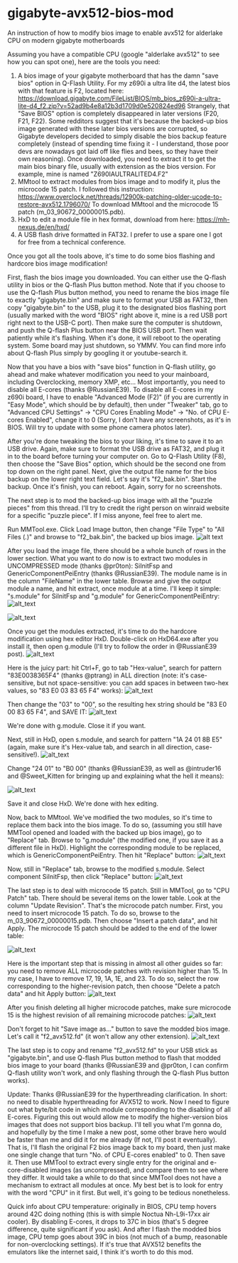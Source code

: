 # gigabyte-avx512-bios-mod
An instruction of how to modify bios image to enable avx512 for alderlake CPU on modern gigabyte motherboards

Assuming you have a compatible CPU (google "alderlake avx512" to see how you can spot one), here are the tools you need:
1. A bios image of your gigabyte motherboard that has the damn "save bios" option in Q-Flash Utility. For my z690i a ultra lite d4, the latest bios with that feature is F2, located here: https://download.gigabyte.com/FileList/BIOS/mb_bios_z690i-a-ultra-lite-d4_f2.zip?v=52ad9b4e8a12b3d1709d0e520824ed96
Strangely, that "Save BIOS" option is completely disappeared in later versions (F20, F21, F22). Some redditors suggest that it's because the backed-up bios image generated with these later bios versions are corrupted, so Gigabyte developers decided to simply disable the bios backup feature completely (instead of spending time fixing it - I understand, those poor devs are nowadays got laid off like flies and bees, so they have their own reasoning). Once downloaded, you need to extract it to get the main bios binary file, usually with extension as the bios version. For example, mine is named "Z690IAULTRALITED4.F2"
2. MMtool to extract modules from bios image and to modify it, plus the microcode 15 patch. I followed this instruction: https://www.overclock.net/threads/12900k-patching-older-ucode-to-restore-avx512.1796070/
To download MMtool and the microcode 15 patch (m_03_90672_00000015.pdb).
3. HxD to edit a module file in hex format, download from here: https://mh-nexus.de/en/hxd/
4. A USB flash drive formatted in FAT32. I prefer to use a spare one I got for free from a technical conference.

Once you got all the tools above, it's time to do some bios flashing and hardcore bios image modification!

First, flash the bios image you downloaded. You can either use the Q-flash utility in bios or the Q-flash Plus button method. Note that if you choose to use the Q-flash Plus button method, you need to rename the bios image file to exactly "gigabyte.bin" and make sure to format your USB as FAT32, then copy "gigabyte.bin" to the USB, plug it to the designated bios flashing port (usually marked with the word "BIOS" right above it, mine is a red USB port right next to the USB-C port). Then make sure the computer is shutdown, and push the Q-flash Plus button near the BIOS USB port. Then wait patiently while it's flashing. When it's done, it will reboot to the operating system. Some board may just shutdown, so YMMV. You can find more info about Q-flash Plus simply by googling it or youtube-search it.

Now that you have a bios with "save bios" function in Q-flash utility, go ahead and make whatever modification you need to your mainboard, including Overclocking, memory XMP, etc... Most importantly, you need to disable all E-cores (thanks @RussianE39). To disable all E-cores in my z690i board, I have to enable "Advanced Mode (F2)" (if you are currently in "Easy Mode", which should be by default), then under "Tweaker" tab, go to "Advanced CPU Settings" -> "CPU Cores Enabling Mode" -> "No. of CPU E-cores Enabled", change it to 0 (Sorry, I don't have any screenshots, as it's in BIOS. Will try to update with some phone camera photos later).

After you're done tweaking the bios to your liking, it's time to save it to an USB drive. Again, make sure to format the USB drive as FAT32, and plug it in to the board before turning your computer on. Go to Q-Flash Utility (F8), then choose the "Save Bios" option, which should be the second one from top down on the right panel. Next, give the output file name for the bios backup on the lower right text field. Let's say it's "f2_bak.bin". Start the backup. Once it's finish, you can reboot. Again, sorry for no screenshots.

The next step is to mod the backed-up bios image with all the "puzzle pieces" from this thread. I'll try to credit the right person on winraid website for a specific "puzzle piece". If I miss anyone, feel free to alert me.

Run MMTool.exe. Click Load Image button, then change "File Type" to "All Files (*.*)" and browse to "f2_bak.bin", the backed up bios image.
![alt text](https://github.com/thanghn90/gigabyte-avx512-bios-mod/blob/main/mmtool_load.PNG)

After you load the image file, there should be a whole bunch of rows in the lower section. What you want to do now is to extract two modules in UNCOMPRESSED mode (thanks @pr0ton): SiInitFsp and GenericComponentPeiEntry (thanks @RussianE39). The module name is in the column "FileName" in the lower table. Browse and give the output module a name, and hit extract, once module at a time. I'll keep it simple: "s.module" for SiInitFsp and "g.module" for GenericComponentPeiEntry:
![alt_text](https://github.com/thanghn90/gigabyte-avx512-bios-mod/blob/main/mmtool_g_module.PNG)

![alt_text](https://github.com/thanghn90/gigabyte-avx512-bios-mod/blob/main/mmtool_s_module.PNG)


Once you get the modules extracted, it's time to do the hardcore modification using hex editor HxD. Double-click on HxD64.exe after you install it, then open g.module (I'll try to follow the order in @RussianE39 post).
![alt_text](https://github.com/thanghn90/gigabyte-avx512-bios-mod/blob/main/hxd_g_module.PNG)

Here is the juicy part: hit Ctrl+F, go to tab "Hex-value", search for pattern "83E0038365F4" (thanks @ptrang) in ALL direction (note: it's case-sensitive, but not space-sensitive: you can add spaces in between two-hex values, so "83 E0 03 83 65 F4" works):
![alt_text](https://github.com/thanghn90/gigabyte-avx512-bios-mod/blob/main/hxd_g_module_search.PNG)

Then change the "03" to "00", so the resulting hex string should be "83 E0 00 83 65 F4", and SAVE IT:
![alt_text](https://github.com/thanghn90/gigabyte-avx512-bios-mod/blob/main/hxd_g_module_modify.PNG)

We're done with g.module. Close it if you want.

Next, still in HxD, open s.module, and search for pattern "1A 24 01 8B E5" (again, make sure it's Hex-value tab, and search in all direction, case-sensitive!).
![alt_text](https://github.com/thanghn90/gigabyte-avx512-bios-mod/blob/main/hxd_s_module_search.PNG)

Change "24 01" to "B0 00" (thanks @RussianE39, as well as @intruder16 and @Sweet_Kitten for bringing up and explaining what the hell it means):

![alt_text](https://github.com/thanghn90/gigabyte-avx512-bios-mod/blob/main/hxd_s_module_modify.PNG)

Save it and close HxD. We're done with hex editing.


Now, back to MMtool. We've modified the two modules, so it's time to replace them back into the bios image. To do so, (assuming you still have MMTool opened and loaded with the backed up bios image), go to "Replace" tab. Browse to "g.module" (the modified one, if you save it as a different file in HxD). Highlight the corresponding module to be replaced, which is GenericComponentPeiEntry. Then hit "Replace" button:
![alt_text](https://github.com/thanghn90/gigabyte-avx512-bios-mod/blob/main/mmtool_g_module_replace.PNG)

Now, still in "Replace" tab, browse to the modified s.module. Select component SiInitFsp, then click "Replace" button:
![alt_text](https://github.com/thanghn90/gigabyte-avx512-bios-mod/blob/main/mmtool_s_module_replace.PNG)

The last step is to deal with microcode 15 patch. Still in MMTool, go to "CPU Patch" tab. There should be several items on the lower table. Look at the column "Update Revision". That's the microcode patch number. First, you need to insert microcode 15 patch. To do so, browse to the m_03_90672_00000015.pdb. Then choose "Insert a patch data", and hit Apply. The microcode 15 patch should be added to the end of the lower table:

![alt_text](https://github.com/thanghn90/gigabyte-avx512-bios-mod/blob/main/mmtool_insert_microcode_15.PNG)

Here is the important step that is missing in almost all other guides so far: you need to remove ALL microcode patches with revision higher than 15. In my case, I have to remove 17, 19, 1A, 1E, and 23. To do so, select the row corresponding to the higher-revision patch, then choose "Delete a patch data" and hit Apply button:
![alt_text](https://github.com/thanghn90/gigabyte-avx512-bios-mod/blob/main/mmtool_delete_higher_microcode_patches.PNG)

After you finish deleting all higher microcode patches, make sure microcode 15 is the highest revision of all remaining microcode patches:
![alt_text](https://github.com/thanghn90/gigabyte-avx512-bios-mod/blob/main/mmtool_microcode_table_result.PNG)


Don't forget to hit "Save image as..." button to save the modded bios image. Let's call it "f2_avx512.fd" (it won't allow any other extension).
![alt_text](https://github.com/thanghn90/gigabyte-avx512-bios-mod/blob/main/mmtool_save_image_as.PNG)


The last step is to copy and rename "f2_avx512.fd" to your USB stick as "gigabyte.bin", and use Q-flash Plus button method to flash that modded bios image to your board (thanks @RussianE39 and @pr0ton, I can confirm Q-flash utility won't work, and only flashing through the Q-flash Plus button works).

Update: Thanks @RussianE39 for the hyperthreading clarification. In short: no need to disable hyperthreading for AVX512 to work.
Now I need to figure out what byte/bit code in which module corresponding to the disabling of all E-cores. Figuring this out would allow me to modify the higher-version bios images that does not support bios backup. I'll tell you what I'm gonna do, and hopefully by the time I make a new post, some other brave hero would be faster than me and did it for me already (If not, I'll post it eventually). That is, I'll flash the original F2 bios image back to my board, then just make one single change that turn "No. of CPU E-cores enabled" to 0. Then save it. Then use MMTool to extract every single entry for the original and e-core-disabled images (as uncompressed), and compare them to see where they differ. It would take a while to do that since MMTool does not have a mechanism to extract all modules at once. My best bet is to look for entry with the word "CPU" in it first. But well, it's going to be tedious nonetheless.

Quick info about CPU temperature: originally in BIOS, CPU temp hovers around 42C doing nothing (this is with simple Noctua Nh-L9i-17xx air cooler). By disabling E-cores, it drops to 37C in bios (that's 5 degree difference, quite significant if you ask). And after I flash the modded bios image, CPU temp goes about 39C in bios (not much of a bump, reasonable for non-overclocking settings). If it's true that AVX512 benefits the emulators like the internet said, I think it's worth to do this mod.
